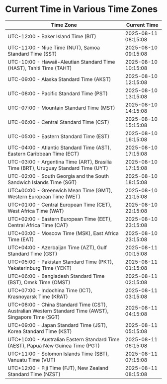 # Current Time in Various Time Zones

| Time Zone | Current Time |
|-----------|--------------|
| UTC-12:00 - Baker Island Time (BIT) | 2025-08-11 08:15:08 |
| UTC-11:00 - Niue Time (NUT), Samoa Standard Time (SST) | 2025-08-10 09:15:08 |
| UTC-10:00 - Hawaii-Aleutian Standard Time (HAST), Tahiti Time (TAHT) | 2025-08-10 10:15:08 |
| UTC-09:00 - Alaska Standard Time (AKST) | 2025-08-10 12:15:08 |
| UTC-08:00 - Pacific Standard Time (PST) | 2025-08-10 13:15:08 |
| UTC-07:00 - Mountain Standard Time (MST) | 2025-08-10 14:15:08 |
| UTC-06:00 - Central Standard Time (CST) | 2025-08-10 15:15:08 |
| UTC-05:00 - Eastern Standard Time (EST) | 2025-08-10 16:15:08 |
| UTC-04:00 - Atlantic Standard Time (AST), Eastern Caribbean Time (ECT) | 2025-08-10 17:15:08 |
| UTC-03:00 - Argentina Time (ART), Brasília Time (BRT), Uruguay Standard Time (UYT) | 2025-08-10 17:15:08 |
| UTC-02:00 - South Georgia and the South Sandwich Islands Time (SGT) | 2025-08-10 18:15:08 |
| UTC±00:00 - Greenwich Mean Time (GMT), Western European Time (WET) | 2025-08-10 21:15:08 |
| UTC+01:00 - Central European Time (CET), West Africa Time (WAT) | 2025-08-10 22:15:08 |
| UTC+02:00 - Eastern European Time (EET), Central Africa Time (CAT) | 2025-08-10 23:15:08 |
| UTC+03:00 - Moscow Time (MSK), East Africa Time (EAT) | 2025-08-10 23:15:08 |
| UTC+04:00 - Azerbaijan Time (AZT), Gulf Standard Time (GST) | 2025-08-11 00:15:08 |
| UTC+05:00 - Pakistan Standard Time (PKT), Yekaterinburg Time (YEKT) | 2025-08-11 01:15:08 |
| UTC+06:00 - Bangladesh Standard Time (BST), Omsk Time (OMST) | 2025-08-11 02:15:08 |
| UTC+07:00 - Indochina Time (ICT), Krasnoyarsk Time (KRAT) | 2025-08-11 03:15:08 |
| UTC+08:00 - China Standard Time (CST), Australian Western Standard Time (AWST), Singapore Time (SGT) | 2025-08-11 04:15:08 |
| UTC+09:00 - Japan Standard Time (JST), Korea Standard Time (KST) | 2025-08-11 05:15:08 |
| UTC+10:00 - Australian Eastern Standard Time (AEST), Papua New Guinea Time (PGT) | 2025-08-11 06:15:08 |
| UTC+11:00 - Solomon Islands Time (SBT), Vanuatu Time (VUT) | 2025-08-11 07:15:08 |
| UTC+12:00 - Fiji Time (FJT), New Zealand Standard Time (NZST) | 2025-08-11 08:15:08 |
